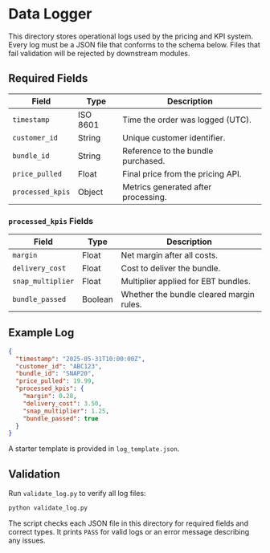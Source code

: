 # Data Logger

This directory stores operational logs used by the pricing and KPI system. Every log must be a JSON file that conforms to the schema below. Files that fail validation will be rejected by downstream modules.

## Required Fields

| Field | Type | Description |
|-------|------|-------------|
| `timestamp` | ISO 8601 | Time the order was logged (UTC). |
| `customer_id` | String | Unique customer identifier. |
| `bundle_id` | String | Reference to the bundle purchased. |
| `price_pulled` | Float | Final price from the pricing API. |
| `processed_kpis` | Object | Metrics generated after processing. |

### `processed_kpis` Fields

| Field | Type | Description |
|-------|------|-------------|
| `margin` | Float | Net margin after all costs. |
| `delivery_cost` | Float | Cost to deliver the bundle. |
| `snap_multiplier` | Float | Multiplier applied for EBT bundles. |
| `bundle_passed` | Boolean | Whether the bundle cleared margin rules. |

## Example Log

```json
{
  "timestamp": "2025-05-31T10:00:00Z",
  "customer_id": "ABC123",
  "bundle_id": "SNAP20",
  "price_pulled": 19.99,
  "processed_kpis": {
    "margin": 0.28,
    "delivery_cost": 3.50,
    "snap_multiplier": 1.25,
    "bundle_passed": true
  }
}
```

A starter template is provided in `log_template.json`.

## Validation

Run `validate_log.py` to verify all log files:

```bash
python validate_log.py
```

The script checks each JSON file in this directory for required fields and correct types. It prints `PASS` for valid logs or an error message describing any issues.
